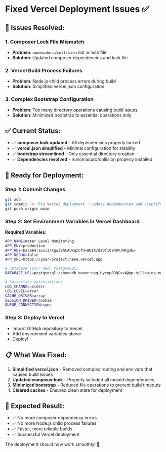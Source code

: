 # Fixed Vercel Deployment Issues ✅

## 🐛 Issues Resolved:

### 1. **Composer Lock File Mismatch**
- **Problem**: `nunomaduro/collision` not in lock file
- **Solution**: Updated composer dependencies and lock file

### 2. **Vercel Build Process Failures**
- **Problem**: Node.js child process errors during build
- **Solution**: Simplified vercel.json configuration

### 3. **Complex Bootstrap Configuration**
- **Problem**: Too many directory operations causing build issues
- **Solution**: Minimized bootstrap to essential operations only

## ✅ Current Status:

- ✅ **composer.lock updated** - All dependencies properly locked
- ✅ **vercel.json simplified** - Minimal configuration for stability
- ✅ **bootstrap streamlined** - Only essential directory creation
- ✅ **Dependencies resolved** - nunomaduro/collision properly installed

## 🚀 Ready for Deployment:

### Step 1: Commit Changes
```bash
git add .
git commit -m "Fix Vercel deployment - update dependencies and simplify config"
git push origin main
```

### Step 2: Set Environment Variables in Vercel Dashboard

**Required Variables:**
```bash
APP_NAME=Water Level Monitoring
APP_ENV=production
APP_KEY=base64:avsiI/KgwZ9hCAUxqzCfU+W6IX/dJDf1QYR9V/NKgJE=
APP_DEBUG=false
APP_URL=https://your-project-name.vercel.app

# Database (your Neon PostgreSQL)
DATABASE_URL=postgresql://neondb_owner:npg_Hycop8OQCsv4@ep-billowing-moon-ad4vg68z-pooler.c-2.us-east-1.aws.neon.tech/neondb?sslmode=require&options=endpoint%3Dep-billowing-moon-ad4vg68z

# Serverless optimizations
LOG_CHANNEL=stderr
LOG_LEVEL=error
CACHE_DRIVER=array
SESSION_DRIVER=cookie
QUEUE_CONNECTION=sync
```

### Step 3: Deploy to Vercel
- Import GitHub repository to Vercel
- Add environment variables above
- Deploy!

## 📋 What Was Fixed:

1. **Simplified vercel.json** - Removed complex routing and env vars that caused build issues
2. **Updated composer.lock** - Properly included all moved dependencies
3. **Minimized bootstrap** - Reduced file operations to prevent build timeouts
4. **Cleared caches** - Ensured clean state for deployment

## 🎯 Expected Result:

- ✅ No more composer dependency errors
- ✅ No more Node.js child process failures
- ✅ Faster, more reliable builds
- ✅ Successful Vercel deployment

The deployment should now work smoothly! 🚀